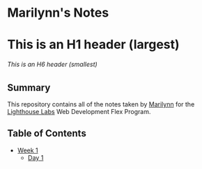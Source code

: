# Marilynn's Notes
# This is an H1 header (largest)
###### This is an H6 header (smallest)

## Summary

This repository contains all of the notes taken by [Marilynn](https://github.com/Marilynn-Stone) for the [Lighthouse Labs](https://www.lighthouselabs.ca/) Web Development Flex Program.

## Table of Contents
* [Week 1](/Week_1/)
  * [Day 1](/Week_1/Day_1/)